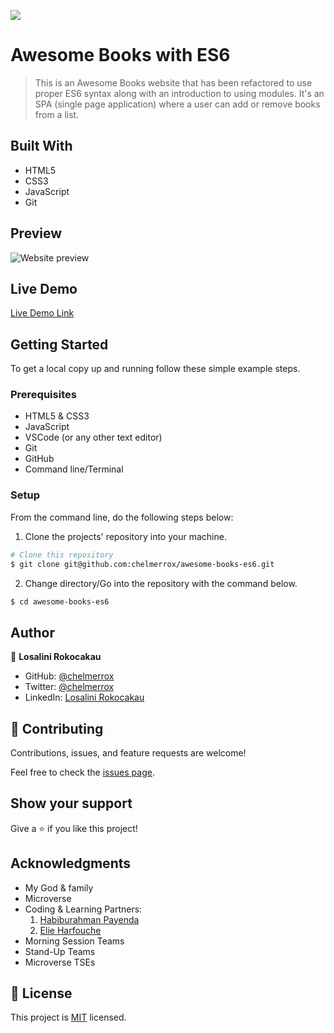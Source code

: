 ![](https://img.shields.io/badge/Microverse-blueviolet)

# Awesome Books with ES6

> This is an Awesome Books website that has been refactored to use proper ES6 syntax along with an introduction to using modules. It's an SPA (single page application) where a user can add or remove books from a list.

## Built With

- HTML5
- CSS3
- JavaScript
- Git

## Preview

![Website preview](images/preview.png)

## Live Demo

[Live Demo Link]()

## Getting Started

To get a local copy up and running follow these simple example steps.

### Prerequisites

- HTML5 & CSS3 
- JavaScript
- VSCode (or any other text editor)
- Git
- GitHub
- Command line/Terminal

### Setup

From the command line, do the following steps below:

1. Clone the projects' repository into your machine.

```bash
# Clone this repository
$ git clone git@github.com:chelmerrox/awesome-books-es6.git

```
2. Change directory/Go into the repository with the command below.

```bash
$ cd awesome-books-es6

```

## Author

👤 **Losalini Rokocakau**

- GitHub: [@chelmerrox](https://github.com/chelmerrox)
- Twitter: [@chelmerrox](https://twitter.com/chelmerrox)
- LinkedIn: [Losalini Rokocakau](https://linkedin.com/in/losalini-rokocakau)

## 🤝 Contributing

Contributions, issues, and feature requests are welcome!

Feel free to check the [issues page](https://github.com/chelmerrox/awesome-books-es6/issues).

## Show your support

Give a ⭐️ if you like this project!

## Acknowledgments

- My God & family
- Microverse
- Coding & Learning Partners: 
  1. [Habiburahman Payenda](https://github.com/HabibPayenda) 
  2. [Elie Harfouche](https://github.com/X-Elie-X) 
- Morning Session Teams
- Stand-Up Teams
- Microverse TSEs

## 📝 License

This project is [MIT](./MIT.md) licensed.